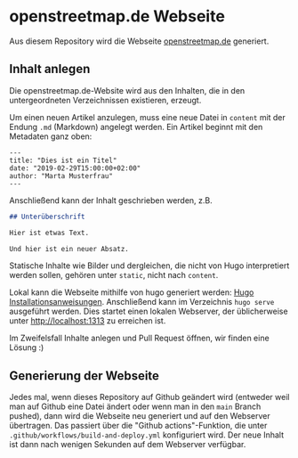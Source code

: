 # openstreetmap.de Webseite

Aus diesem Repository wird die Webseite
[openstreetmap.de](https://openstreetmap.de) generiert.

## Inhalt anlegen

Die openstreetmap.de-Website wird aus den Inhalten, die in den untergeordneten Verzeichnissen existieren, erzeugt.

Um einen neuen Artikel anzulegen, muss eine neue Datei in `content` mit der Endung `.md` (Markdown) angelegt werden. Ein Artikel beginnt mit den Metadaten ganz oben:

	---
	title: "Dies ist ein Titel"
	date: "2019-02-29T15:00:00+02:00"
	author: "Marta Musterfrau"
	---

Anschließend kann der Inhalt geschrieben werden, z.B.

```markdown
## Unterüberschrift

Hier ist etwas Text.

Und hier ist ein neuer Absatz.
```

Statische Inhalte wie Bilder und dergleichen, die nicht von Hugo interpretiert werden sollen, gehören unter `static`, nicht nach `content`.

Lokal kann die Webseite mithilfe von hugo generiert werden: [Hugo Installationsanweisungen](https://gohugo.io/getting-started/installing/). Anschließend kann im Verzeichnis `hugo serve` ausgeführt werden. Dies startet einen lokalen Webserver, der üblicherweise unter [http://localhost:1313](http://localhost:1313) zu erreichen ist.

Im Zweifelsfall Inhalte anlegen und Pull Request öffnen, wir finden eine Lösung :)

## Generierung der Webseite

Jedes mal, wenn dieses Repository auf Github geändert wird (entweder weil man
auf Github eine Datei ändert oder wenn man in den `main` Branch pushed), dann
wird die Webseite neu generiert und auf den Webserver übertragen. Das passiert
über die "Github actions"-Funktion, die unter
`.github/workflows/build-and-deploy.yml` konfiguriert wird. Der neue Inhalt ist
dann nach wenigen Sekunden auf dem Webserver verfügbar.

